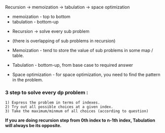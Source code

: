 Recursion -> memoization -> tabulation -> space optimization

 - memoization - top to bottom
 - tabulation - bottom-up 

 * Recursion -> solve every sub problem 
 - (there is overlapping of sub problems in recursion)
 * Memoization - tend to store the value of sub problems in some map / table.

 * Tabulation - bottom-up, from base case to required answer

 * Space optimization - for space optimization, you need to find the pattern in the problem.

### 3 step to solve every dp problem : 
    1) Express the problem in terms of indexes.
    2) Try out all possible choices at a given index.
    3) Take the maximum/minmum of all choices (according to question)

**If you are doing recursion step from 0th index to n-1th index, Tabulation will always be its opposite.**